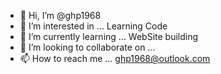 - 👋 Hi, I’m @ghp1968
- 👀 I’m interested in ... Learning Code
- 🌱 I’m currently learning ... WebSite building
- 💞️ I’m looking to collaborate on ...
- 📫 How to reach me ... ghp1968@outlook.com

<!---
ghp1968/ghp1968 is a ✨ special ✨ repository because its `README.md` (this file) appears on your GitHub profile.
You can click the Preview link to take a look at your changes.
--->
